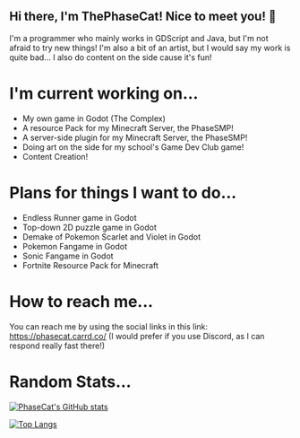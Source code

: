 ## Hi there, I'm ThePhaseCat! Nice to meet you! 👋

I'm a programmer who mainly works in GDScript and Java, but I'm not afraid to try new things!
I'm also a bit of an artist, but I would say my work is quite bad...
I also do content on the side cause it's fun!

# I'm current working on...
- My own game in Godot (The Complex)
- A resource Pack for my Minecraft Server, the PhaseSMP!
- A server-side plugin for my Minecraft Server, the PhaseSMP!
- Doing art on the side for my school's Game Dev Club game!
- Content Creation!

# Plans for things I want to do...
- Endless Runner game in Godot
- Top-down 2D puzzle game in Godot
- Demake of Pokemon Scarlet and Violet in Godot
- Pokemon Fangame in Godot
- Sonic Fangame in Godot
- Fortnite Resource Pack for Minecraft

# How to reach me...
You can reach me by using the social links in this link: https://phasecat.carrd.co/
(I would prefer if you use Discord, as I can respond really fast there!)

# Random Stats...

[![PhaseCat's GitHub stats](https://github-readme-stats.vercel.app/api?username=thephasecat&show_icons=true&theme=tokyonight)](https://github.com/anuraghazra/github-readme-stats)

[![Top Langs](https://github-readme-stats.vercel.app/api/top-langs/?username=thephasecat&layout=compact&theme=tokyonight)](https://github.com/anuraghazra/github-readme-stats)
